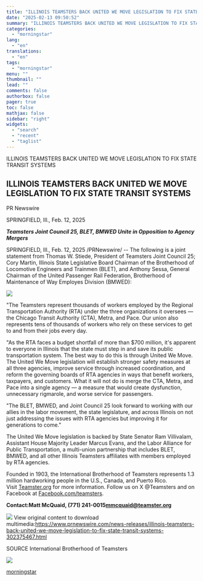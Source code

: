 ```yaml
---
title: "ILLINOIS TEAMSTERS BACK UNITED WE MOVE LEGISLATION TO FIX STATE TRANSIT SYSTEMS"
date: "2025-02-13 09:50:52"
summary: "ILLINOIS TEAMSTERS BACK UNITED WE MOVE LEGISLATION TO FIX STATE TRANSIT SYSTEMS ILLINOIS TEAMSTERS BACK UNITED WE MOVE LEGISLATION TO FIX STATE TRANSIT SYSTEMS PR Newswire SPRINGFIELD, Ill., Feb. 12, 2025 Teamsters Joint Council 25, BLET, BMWED Unite in Opposition to Agency Mergers SPRINGFIELD, Ill., Feb. 12, 2025 /PRNewswire/ --..."
categories:
  - "morningstar"
lang:
  - "en"
translations:
  - "en"
tags:
  - "morningstar"
menu: ""
thumbnail: ""
lead: ""
comments: false
authorbox: false
pager: true
toc: false
mathjax: false
sidebar: "right"
widgets:
  - "search"
  - "recent"
  - "taglist"
---
```


ILLINOIS TEAMSTERS BACK UNITED WE MOVE LEGISLATION TO FIX STATE TRANSIT SYSTEMS

ILLINOIS TEAMSTERS BACK UNITED WE MOVE LEGISLATION TO FIX STATE TRANSIT SYSTEMS
-------------------------------------------------------------------------------

PR Newswire

SPRINGFIELD, Ill., Feb. 12, 2025


***Teamsters Joint Council 25, BLET, BMWED Unite in Opposition to Agency Mergers***

SPRINGFIELD, Ill., Feb. 12, 2025 /PRNewswire/ -- The following is a joint statement from Thomas W. Stiede, President of Teamsters Joint Council 25; Cory Martin, Illinois State Legislative Board Chairman of the Brotherhood of Locomotive Engineers and Trainmen (BLET), and Anthony Sessa, General Chairman of the United Passenger Rail Federation, Brotherhood of Maintenance of Way Employes Division (BMWED):

[![](https://mma.prnewswire.com/media/33969/Teamsters_v1_Logo.jpg)](https://mma.prnewswire.com/media/33969/Teamsters_v1_Logo.html)

"The Teamsters represent thousands of workers employed by the Regional Transportation Authority (RTA) under the three organizations it oversees — the Chicago Transit Authority (CTA), Metra, and Pace. Our union also represents tens of thousands of workers who rely on these services to get to and from their jobs every day.

"As the RTA faces a budget shortfall of more than $700 million, it's apparent to everyone in Illinois that the state must step in and save its public transportation system. The best way to do this is through United We Move. The United We Move legislation will establish stronger safety measures at all three agencies, improve service through increased coordination, and reform the governing boards of RTA agencies in ways that benefit workers, taxpayers, and customers. What it will not do is merge the CTA, Metra, and Pace into a single agency — a measure that would create dysfunction, unnecessary rigmarole, and worse service for passengers.

"The BLET, BMWED, and Joint Council 25 look forward to working with our allies in the labor movement, the state legislature, and across Illinois on not just addressing the issues with RTA agencies but improving it for generations to come."

The United We Move legislation is backed by State Senator Ram Villivalam, Assistant House Majority Leader Marcus Evans, and the Labor Alliance for Public Transportation, a multi-union partnership that includes BLET, BMWED, and all other Illinois Teamsters affiliates with members employed by RTA agencies.

Founded in 1903, the International Brotherhood of Teamsters represents 1.3 million hardworking people in the U.S., Canada, and Puerto Rico. Visit [Teamster.org](https://c212.net/c/link/?t=0&l=en&o=4361880-1&h=429768414&u=https%3A%2F%2Fteamster.org%2F&a=Teamster.org) for more information. Follow us on X @Teamsters and on Facebook at [Facebook.com/teamsters](https://c212.net/c/link/?t=0&l=en&o=4361880-1&h=2973416388&u=https%3A%2F%2Fwww.facebook.com%2Fteamsters&a=Facebook.com%2Fteamsters).

**Contact:****Matt McQuaid, (771) 241-0015****[mmcquaid@teamster.org](mailto:mmcquaid@teamster.org)**

 ![](https://c212.net/c/img/favicon.png?sn=PH18551&sd=2025-02-12) View original content to download multimedia:<https://www.prnewswire.com/news-releases/illinois-teamsters-back-united-we-move-legislation-to-fix-state-transit-systems-302375467.html>

SOURCE International Brotherhood of Teamsters


 ![](https://rt.prnewswire.com/rt.gif?NewsItemId=PH18551&Transmission_Id=202502122038PR_NEWS_USPR_____PH18551&DateId=20250212)

[morningstar](https://www.morningstar.com/news/pr-newswire/20250212ph18551/illinois-teamsters-back-united-we-move-legislation-to-fix-state-transit-systems)
